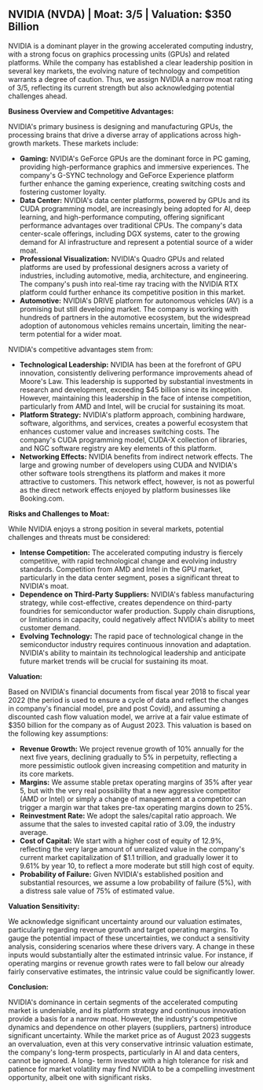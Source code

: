 ## NVIDIA (NVDA) | Moat: 3/5 | Valuation: $350 Billion

NVIDIA is a dominant player in the growing accelerated computing industry, with a strong focus on graphics processing units (GPUs) and related platforms. While the company has established a clear leadership position in several key markets,  the evolving nature of technology and competition warrants a degree of caution.  Thus, we assign NVIDIA a narrow moat rating of 3/5, reflecting its current strength but also acknowledging potential challenges ahead.

**Business Overview and Competitive Advantages:**

NVIDIA's primary business is designing and manufacturing GPUs, the processing brains that drive a diverse array of applications across high-growth markets.  These markets include:

* **Gaming:** NVIDIA's GeForce GPUs are the dominant force in PC gaming, providing high-performance graphics and immersive experiences. The company's G-SYNC technology and GeForce Experience platform further enhance the gaming experience, creating switching costs and fostering customer loyalty.
* **Data Center:** NVIDIA's data center platforms, powered by GPUs and its CUDA programming model, are increasingly being adopted for AI, deep learning, and high-performance computing, offering significant performance advantages over traditional CPUs. The company's data center-scale offerings, including DGX systems, cater to the growing demand for AI infrastructure and represent a potential source of a wider moat.
* **Professional Visualization:** NVIDIA's Quadro GPUs and related platforms are used by professional designers across a variety of industries, including automotive, media, architecture, and engineering. The company's push into real-time ray tracing with the NVIDIA RTX platform could further enhance its competitive position in this market.
* **Automotive:**  NVIDIA's DRIVE platform for autonomous vehicles (AV) is a promising but still developing market. The company is working with hundreds of partners in the automotive ecosystem, but the widespread adoption of autonomous vehicles remains uncertain, limiting the near-term potential for a wider moat.

NVIDIA's competitive advantages stem from:

* **Technological Leadership:**  NVIDIA has been at the forefront of GPU innovation, consistently delivering performance improvements ahead of Moore's Law. This leadership is supported by substantial investments in research and development, exceeding $45 billion since its inception. However, maintaining this leadership in the face of intense competition, particularly from AMD and Intel, will be crucial for sustaining its moat.
* **Platform Strategy:** NVIDIA's platform approach, combining hardware, software, algorithms, and services, creates a powerful ecosystem that enhances customer value and increases switching costs. The company's CUDA programming model, CUDA-X collection of libraries, and NGC software registry are key elements of this platform.
* **Networking Effects:** NVIDIA benefits from indirect network effects. The large and growing number of developers using CUDA and NVIDIA's other software tools strengthens its platform and makes it more attractive to customers. This network effect, however, is not as powerful as the direct network effects enjoyed by platform businesses like Booking.com.


**Risks and Challenges to Moat:**

While NVIDIA enjoys a strong position in several markets, potential challenges and threats must be considered:

* **Intense Competition:**  The accelerated computing industry is fiercely competitive, with rapid technological change and evolving industry standards.  Competition from AMD and Intel in the GPU market, particularly in the data center segment, poses a significant threat to NVIDIA's moat.
* **Dependence on Third-Party Suppliers:** NVIDIA's fabless manufacturing strategy, while cost-effective, creates dependence on third-party foundries for semiconductor wafer production.  Supply chain disruptions, or limitations in capacity, could negatively affect NVIDIA's ability to meet customer demand.
* **Evolving Technology:** The rapid pace of technological change in the semiconductor industry requires continuous innovation and adaptation.  NVIDIA's ability to maintain its technological leadership and anticipate future market trends will be crucial for sustaining its moat.


**Valuation:**

Based on NVIDIA's financial documents from fiscal year 2018 to fiscal year 2022 (the period is used to ensure a cycle
of data and reflect the changes in company's financial model, pre and post Covid), and assuming a discounted cash
flow valuation model, we arrive at a fair value estimate of $350 billion for the company as of August 2023.  This
valuation is based on the following key assumptions:

* **Revenue Growth:**  We project revenue growth of 10% annually for the next five years, declining gradually to 5%
in perpetuity, reflecting a more pessimistic outlook given increasing competition and maturity in its core
markets.
* **Margins:**  We assume stable pretax operating margins of 35% after year 5, but with the very real
possibility that a new aggressive competitor (AMD or Intel) or simply a change of management at a competitor
can trigger a margin war that takes pre-tax operating margins down to 25%.
* **Reinvestment Rate:** We adopt the sales/capital ratio approach. We assume that the sales to invested
capital ratio of 3.09, the industry average.
* **Cost of Capital:**  We start with a higher cost of equity of 12.9%, reflecting the very large amount of unrealized
value in the company's current market capitalization of $1.1 trillion, and gradually lower it to 9.61% by year 10, to
reflect a more moderate but still high cost of equity.
* **Probability of Failure:**  Given NVIDIA's established position and substantial resources, we assume a low
probability of failure (5%), with a distress sale value of 75% of estimated value.


**Valuation Sensitivity:**

We acknowledge significant uncertainty around our valuation estimates, particularly regarding revenue growth
and target operating margins.  To gauge the potential impact of these uncertainties, we conduct a sensitivity
analysis, considering scenarios where these drivers vary.  A change in these inputs would substantially alter the
estimated intrinsic value. For instance, if operating margins or revenue growth rates were to fall below our
already fairly conservative estimates, the intrinsic value could be significantly lower.


**Conclusion:**

NVIDIA's dominance in certain segments of the accelerated computing market is undeniable, and its platform
strategy and continuous innovation provide a basis for a narrow moat. However, the industry's competitive
dynamics and dependence on other players (suppliers, partners) introduce significant uncertainty.  While
the market price as of August 2023 suggests an overvaluation, even at this very conservative intrinsic valuation
estimate, the company's long-term prospects, particularly in AI and data centers, cannot be ignored.  A long-
term investor with a high tolerance for risk and patience for market volatility may find NVIDIA to be a compelling
investment opportunity, albeit one with significant risks.

